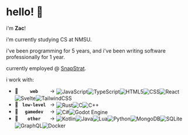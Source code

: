 # hello! 🌼
i'm **Zac**!

i'm currently studying CS at NMSU.

i've been programming for 5 years, and i've been writing software professionally for 1 year.  

currently employed @ [SnapStrat](https://www.snapstrat.com/).

i work with:
- 🍃 **`​​ ​ ​ ​ ​web ​ ​ ​ ​`** → ​ <img align="center" alt="JavaScript" src="https://img.shields.io/badge/JavaScript-F7DF1E?style=flat&logo=javascript&logoColor=gray" /> ​ <img align="center" alt="TypeScript" src="https://img.shields.io/badge/TypeScript-3178C6?style=flat&logo=typescript&logoColor=white" /> ​ <img align="center" alt="HTML5" src="https://img.shields.io/badge/HTML5-E34F26?style=flat&logo=html5&logoColor=white" /> ​ <img align="center" alt="CSS" src="https://img.shields.io/badge/CSS-663399?style=flat&logo=css&logoColor=white" /> ​ <img align="center" alt="React" src="https://img.shields.io/badge/React-61DAFB?style=flat&logo=react&logoColor=grey" /> ​ <img align="center" alt="Svelte" src="https://img.shields.io/badge/Svelte-FF3E00?style=flat&logo=svelte&logoColor=white" /> ​ <img align="center" alt="TailwindCSS" src="https://img.shields.io/badge/Tailwind-06B6D4?style=flat&logo=tailwindcss&logoColor=white" />
- 🌳 **`​ low-level​ `** → ​ <img align="center" alt="Rust" src="https://img.shields.io/badge/Rust-D34516?style=flat&logo=rust&logoColor=white" /> ​ <img align="center" alt="C" src="https://img.shields.io/badge/C-A8B9CC?style=flat&logo=c&logoColor=gray" /> ​ <img align="center" alt="C++" src="https://img.shields.io/badge/C++-00599C?style=flat&logo=cplusplus&logoColor=white" />
- 🌿 **`​ ​ gamedev ​ ​`** → ​ <img align="center" alt="C#" src="https://csharp-badge.zaczac245.workers.dev/" /> ​ <img align="center" alt="Godot Engine" src="https://img.shields.io/badge/Godot%20Engine-478CBF?style=flat&logo=godotengine&logoColor=white" />
- 🪷 **`​ ​ ​ ​other​ ​ ​ ​`** → ​ <img align="center" alt="Kotlin" src="https://img.shields.io/badge/Kotlin-7F52FF?style=flat&logo=kotlin&logoColor=white" /> ​ <img align="center" alt="Java" src="https://img.shields.io/badge/Java-007396?style=flat&logo=openjdk&logoColor=white" /> ​ <img align="center" alt="Lua" src="https://img.shields.io/badge/Lua-000080?style=flat&logo=lua&logoColor=white" /> ​ <img align="center" alt="Python" src="https://img.shields.io/badge/Python-3776AB?style=flat&logo=python&logoColor=white" /> ​ <img align="center" alt="MongoDB" src="https://img.shields.io/badge/MongoDB-47A248?style=flat&logo=mongodb&logoColor=white" /> ​ <img align="center" alt="SQLite" src="https://img.shields.io/badge/SQLite-003B57?style=flat&logo=sqlite&logoColor=white" /> ​ <img align="center" alt="GraphQL" src="https://img.shields.io/badge/GraphQL-E10098?style=flat&logo=graphql&logoColor=white" /> ​ <img align="center" alt="Docker" src="https://img.shields.io/badge/Docker-2496ED?style=flat&logo=docker&logoColor=white" />


